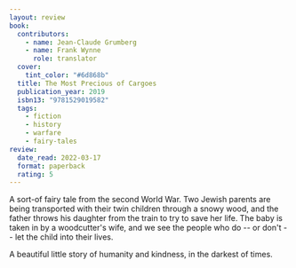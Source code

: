 ```yaml
---
layout: review
book:
  contributors:
    - name: Jean-Claude Grumberg
    - name: Frank Wynne
      role: translator
  cover:
    tint_color: "#6d868b"
  title: The Most Precious of Cargoes
  publication_year: 2019
  isbn13: "9781529019582"
  tags:
    - fiction
    - history
    - warfare
    - fairy-tales
review:
  date_read: 2022-03-17
  format: paperback
  rating: 5
---
```


A sort-of fairy tale from the second World War.
Two Jewish parents are being transported with their twin children through a snowy wood, and the father throws his daughter from the train to try to save her life.
The baby is taken in by a woodcutter's wife, and we see the people who do -- or don't -- let the child into their lives.

A beautiful little story of humanity and kindness, in the darkest of times.

